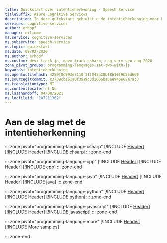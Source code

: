 ```yaml
---
title: Quickstart over intentieherkenning - Speech Service
titleSuffix: Azure Cognitive Services
description: In deze quickstart gebruikt u de intentieherkenning voor het interactief herkennen van intents vanuit audiogegevens die zijn vastgelegd vanuit een microfoon.
services: cognitive-services
author: erhopf
manager: nitinme
ms.service: cognitive-services
ms.subservice: speech-service
ms.topic: quickstart
ms.date: 09/02/2020
ms.author: erhopf
ms.custom: devx-track-js, devx-track-csharp, cog-serv-seo-aug-2020
zone_pivot_groups: programming-languages-set-two-with-js
keywords: intentieherkenning
ms.openlocfilehash: 4259f8d993e7110f11f045a28bf8610f9b55d660
ms.sourcegitcommit: c3739cb161a6f39a9c3d1666ba5ee946e62a7ac3
ms.translationtype: MT
ms.contentlocale: nl-NL
ms.lasthandoff: 04/08/2021
ms.locfileid: "107211362"
---
```

# <a name="get-started-with-intent-recognition"></a>Aan de slag met de intentieherkenning

::: zone pivot="programming-language-csharp"
[!INCLUDE [Header](includes/quickstarts/intent-recognition/header.md)]
[!INCLUDE [Header](includes/quickstarts/intent-recognition/csharp/header.md)]
[!INCLUDE [chsarp](includes/quickstarts/intent-recognition/csharp/csharp.md)]
::: zone-end

::: zone pivot="programming-language-cpp"
[!INCLUDE [Header](includes/quickstarts/intent-recognition/header.md)]
[!INCLUDE [Header](includes/quickstarts/intent-recognition/cpp/header.md)]
[!INCLUDE [cpp](includes/quickstarts/intent-recognition/cpp/cpp.md)]
::: zone-end

::: zone pivot="programming-language-java"
[!INCLUDE [Header](includes/quickstarts/intent-recognition/header.md)]
[!INCLUDE [Header](includes/quickstarts/intent-recognition/java/header.md)]
[!INCLUDE [java](includes/quickstarts/intent-recognition/java/java.md)]
::: zone-end

::: zone pivot="programming-language-python"
[!INCLUDE [Header](includes/quickstarts/intent-recognition/header.md)]
[!INCLUDE [Header](includes/quickstarts/intent-recognition/python/header.md)]
[!INCLUDE [python](includes/quickstarts/intent-recognition/python/python.md)]
::: zone-end

::: zone pivot="programming-language-javascript"
[!INCLUDE [Header](includes/quickstarts/intent-recognition/header.md)]
[!INCLUDE [Header](includes/quickstarts/intent-recognition/javascript/header.md)]
[!INCLUDE [javascript](includes/quickstarts/intent-recognition/javascript/javascript.md)]
::: zone-end

::: zone pivot="programming-language-more"
[!INCLUDE [Header](includes/quickstarts/from-file/more/header.md)]
[!INCLUDE [More samples](includes/quickstarts/intent-recognition/more/more.md)]

::: zone-end
